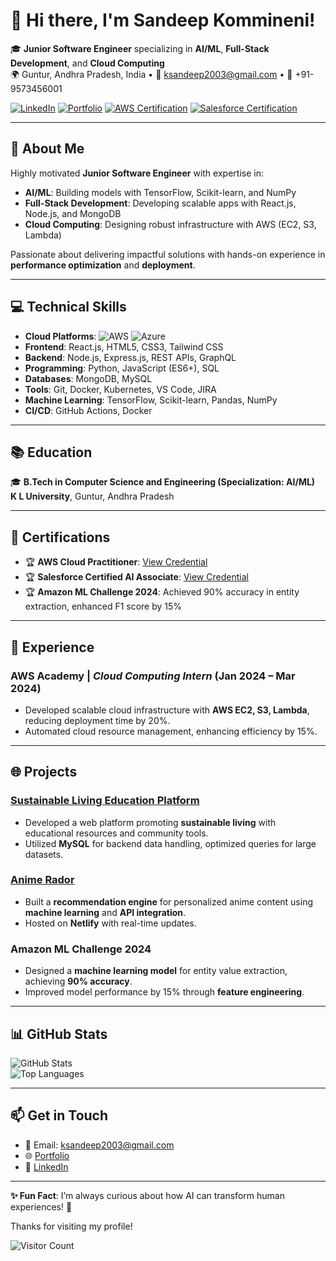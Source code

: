 # 👋 Hi there, I'm Sandeep Kommineni!

🎓 **Junior Software Engineer** specializing in **AI/ML**, **Full-Stack Development**, and **Cloud Computing**  
🌍 Guntur, Andhra Pradesh, India • 📧 ksandeep2003@gmail.com • 📱 +91-9573456001  

[![LinkedIn](https://img.shields.io/badge/LinkedIn-Connect-blue?style=flat-square&logo=linkedin&logoColor=white)](https://www.linkedin.com/in/sandeep-kommineni-334037259/)
[![Portfolio](https://img.shields.io/badge/Portfolio-Visit-green?style=flat-square&logo=netlify&logoColor=white)](https://sandeep-kommineni-portfolio.netlify.app/)
[![AWS Certification](https://img.shields.io/badge/AWS-Certified-orange?style=flat-square&logo=amazonaws&logoColor=white)](https://www.credly.com/badges/94fde236-10e8-46ac-beb0-0285e9a67207/linked_in_profile)
[![Salesforce Certification](https://img.shields.io/badge/Salesforce-Certified-blue?style=flat-square&logo=salesforce&logoColor=white)](https://trailhead.salesforce.com/en/credentials/verification/)

---

## 🌟 **About Me**
Highly motivated **Junior Software Engineer** with expertise in:
- **AI/ML**: Building models with TensorFlow, Scikit-learn, and NumPy
- **Full-Stack Development**: Developing scalable apps with React.js, Node.js, and MongoDB
- **Cloud Computing**: Designing robust infrastructure with AWS (EC2, S3, Lambda)

Passionate about delivering impactful solutions with hands-on experience in **performance optimization** and **deployment**.

---

## 💻 **Technical Skills**
- **Cloud Platforms**: ![AWS](https://img.shields.io/badge/AWS-Expert-orange?logo=amazonaws&logoColor=white) ![Azure](https://img.shields.io/badge/Azure-Proficient-blue?logo=microsoftazure&logoColor=white)
- **Frontend**: React.js, HTML5, CSS3, Tailwind CSS
- **Backend**: Node.js, Express.js, REST APIs, GraphQL
- **Programming**: Python, JavaScript (ES6+), SQL
- **Databases**: MongoDB, MySQL
- **Tools**: Git, Docker, Kubernetes, VS Code, JIRA
- **Machine Learning**: TensorFlow, Scikit-learn, Pandas, NumPy
- **CI/CD**: GitHub Actions, Docker

---

## 📚 **Education**
🎓 **B.Tech in Computer Science and Engineering (Specialization: AI/ML)**  
**K L University**, Guntur, Andhra Pradesh  

---

## 🎯 **Certifications**
- 🏆 **AWS Cloud Practitioner**: [View Credential](https://www.credly.com/badges/94fde236-10e8-46ac-beb0-0285e9a67207/linked_in_profile)  
- 🏆 **Salesforce Certified AI Associate**: [View Credential](https://trailhead.salesforce.com/en/credentials/verification/)  
- 🏆 **Amazon ML Challenge 2024**: Achieved 90% accuracy in entity extraction, enhanced F1 score by 15%

---

## 🚀 **Experience**
### **AWS Academy** | *Cloud Computing Intern* (Jan 2024 – Mar 2024)  
- Developed scalable cloud infrastructure with **AWS EC2, S3, Lambda**, reducing deployment time by 20%.  
- Automated cloud resource management, enhancing efficiency by 15%.  

---

## 🌐 **Projects**
### [Sustainable Living Education Platform](https://github.com/SANDEEPxKOMMINENI/Sustainable-Living-Education)
- Developed a web platform promoting **sustainable living** with educational resources and community tools.  
- Utilized **MySQL** for backend data handling, optimized queries for large datasets.

### [Anime Rador](https://animerador.netlify.app/)
- Built a **recommendation engine** for personalized anime content using **machine learning** and **API integration**.  
- Hosted on **Netlify** with real-time updates.

### **Amazon ML Challenge 2024**
- Designed a **machine learning model** for entity value extraction, achieving **90% accuracy**.  
- Improved model performance by 15% through **feature engineering**.

---

## 📊 **GitHub Stats**
![GitHub Stats](https://github-readme-stats.vercel.app/api?username=SANDEEPxKOMMINENI&show_icons=true&theme=radical)  
![Top Languages](https://github-readme-stats.vercel.app/api/top-langs/?username=SANDEEPxKOMMINENI&layout=compact&theme=radical)

---

## 📫 **Get in Touch**
- 📧 Email: ksandeep2003@gmail.com  
- 🌐 [Portfolio](https://sandeep-kommineni-portfolio.netlify.app/)  
- 💼 [LinkedIn](https://www.linkedin.com/in/sandeep-kommineni-334037259/)  

---

**✨ Fun Fact**: I’m always curious about how AI can transform human experiences! 🚀


Thanks for visiting my profile!

![Visitor Count](https://profile-counter.glitch.me/SANDEEPxKOMMINENI/count.svg)
